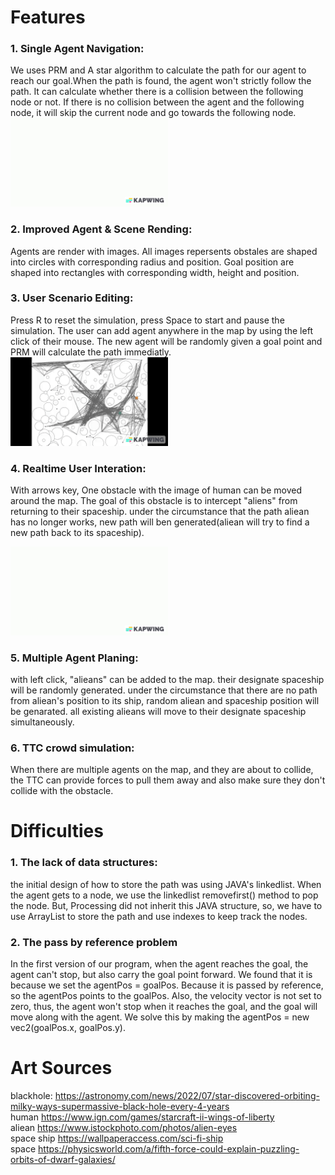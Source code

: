 #  Features

### 1. Single Agent Navigation:
We uses PRM and A star algorithm to calculate the path for our agent to reach our goal.When the path is found, the agent won't strictly follow the path. It can calculate whether there is a collision between the following node or not. If there is no collision between the agent and the following node, it will skip the current node and go towards the following node.
<img src="pathfinding.gif" alt="drawing" width="50%"/> <br />

### 2. Improved Agent & Scene Rending:
Agents are render with images. All images repersents obstales are shaped into circles with corresponding radius and position. Goal position are shaped into rectangles with corresponding width, height and position. 

### 3. User Scenario Editing:
Press R to reset the simulation, press Space to start and pause the simulation. The user can add agent anywhere in the map by using the left click of their mouse. The new agent will be randomly given a goal point and PRM will calculate the path immediatly.
<img src="reset and pause.gif" alt="drawing" width="50%"/> <br />

### 4. Realtime User Interation:
With arrows key, One obstacle with the image of human can be moved around the map. The goal of this obstacle is to intercept "aliens" from returning to their spaceship. under the circumstance that the path aliean has no longer works, new path will ben generated(aliean will try to find a new path back to its spaceship).

<img src="multiagent.gif" alt="drawing" width="50%"/> <br />

### 5. Multiple Agent Planing:
with left click, "alieans" can be added to the map. their designate spaceship will be randomly generated. under the circumstance that there are no path from aliean's position to its ship, random aliean and spaceship position will be genarated. all existing alieans will move to their designate spaceship simultaneously.  
### 6. TTC crowd simulation:
When there are multiple agents on the map, and they are about to collide, the TTC can provide forces to pull them away and also make sure they don't collide with the obstacle.

# Difficulties
### 1. The lack of data structures:
the initial design of how to store the path was using JAVA's linkedlist. When the agent gets to a node, we use the linkedlist removefirst() method to pop the node. But, Processing did not inherit this JAVA structure, so, we have to use ArrayList to store the path and use indexes to keep track the nodes.

### 2. The pass by reference problem
In the first version of our program, when the agent reaches the goal, the agent can't stop, but also carry the goal point forward. We found that it is because we set the agentPos = goalPos. Because it is passed by reference, so the agentPos points to the goalPos. Also, the velocity vector is not set to zero, thus, the agent won't stop when it reaches the goal, and the goal will move along with the agent. We solve this by making the agentPos = new vec2(goalPos.x, goalPos.y).

# Art Sources
blackhole: https://astronomy.com/news/2022/07/star-discovered-orbiting-milky-ways-supermassive-black-hole-every-4-years<br />
human https://www.ign.com/games/starcraft-ii-wings-of-liberty<br />
aliean https://www.istockphoto.com/photos/alien-eyes<br />
space ship https://wallpaperaccess.com/sci-fi-ship<br />
space https://physicsworld.com/a/fifth-force-could-explain-puzzling-orbits-of-dwarf-galaxies/<br />
